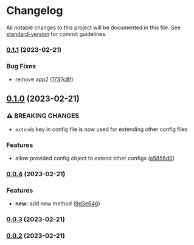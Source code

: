 # Changelog

All notable changes to this project will be documented in this file. See [standard-version](https://github.com/conventional-changelog/standard-version) for commit guidelines.

### [0.1.1](https://github.com/tharinduEranga/maven_semantic_release/compare/v0.1.0...v0.1.1) (2023-02-21)


### Bug Fixes

* remove app2 ([1737c8f](https://github.com/tharinduEranga/maven_semantic_release/commit/1737c8fd61159a544602166852077231fd0c98bc))

## [0.1.0](https://github.com/tharinduEranga/maven_semantic_release/compare/v0.0.4...v0.1.0) (2023-02-21)


### ⚠ BREAKING CHANGES

* `extends` key in config file is now used for extending other config files

### Features

* allow provided config object to extend other configs ([e5856d0](https://github.com/tharinduEranga/maven_semantic_release/commit/e5856d04635748fc0596bb39af78c9ac41390739))

### [0.0.4](https://github.com/tharinduEranga/maven_semantic_release/compare/v0.0.3...v0.0.4) (2023-02-21)


### Features

* **new:** add new method ([9d3e646](https://github.com/tharinduEranga/maven_semantic_release/commit/9d3e64626b0943a6552d64dc50d00c2b15ab5f92))

### [0.0.3](https://github.com/tharinduEranga/maven_semantic_release/compare/v0.0.2...v0.0.3) (2023-02-21)

### [0.0.2](https://github.com/tharinduEranga/maven_semantic_release/compare/v2.1.0...v0.0.2) (2023-02-21)
